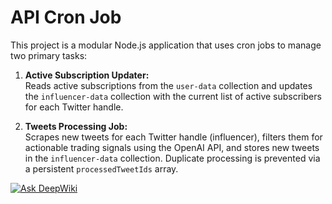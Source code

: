 # API Cron Job

This project is a modular Node.js application that uses cron jobs to manage two primary tasks:

1. **Active Subscription Updater:**  
   Reads active subscriptions from the `user-data` collection and updates the `influencer-data` collection with the current list of active subscribers for each Twitter handle.

2. **Tweets Processing Job:**  
   Scrapes new tweets for each Twitter handle (influencer), filters them for actionable trading signals using the OpenAI API, and stores new tweets in the `influencer-data` collection. Duplicate processing is prevented via a persistent `processedTweetIds` array.

[![Ask DeepWiki](https://deepwiki.com/badge.svg)](https://deepwiki.com/purvik6062/ctxbt-cron-jobs)
